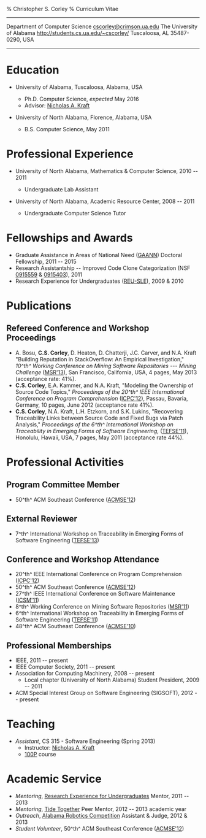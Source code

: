 % Christopher S. Corley
% Curriculum Vitae

<span class="vita-table">

------------------------------- -----------------------------------------------------
Department of Computer Science    <span class="mail"><cscorley@crimson.ua.edu></span>
The University of Alabama                      <http://students.cs.ua.edu/~cscorley/>
Tuscaloosa, AL 35487-0290, USA
------------------------------- -----------------------------------------------------

</span>


Education
=========

- University of Alabama, Tuscaloosa, Alabama, USA
    - Ph.D. Computer Science, *expected* May 2016
    - Advisor: [Nicholas A. Kraft](http://cs.ua.edu/~nkraft/)

- University of North Alabama, Florence, Alabama, USA
    - B.S. Computer Science, May 2011

Professional Experience
=======================

- University of North Alabama, Mathematics & Computer Science, 2010 -- 2011
    - Undergraduate Lab Assistant

- University of North Alabama, Academic Resource Center, 2008 -- 2011
    - Undergraduate Computer Science Tutor

Fellowships and Awards
======================

- Graduate Assistance in Areas of National Need
  ([GAANN](http://gaann.cs.ua.edu/)) Doctoral Fellowship,
  2011 -- 2015
- Research Assistantship -- Improved Code Clone Categorization
  (NSF [0915559](http://nsf.gov/awardsearch/showAward.do?AwardNumber=0915559)
 & [0915403](http://nsf.gov/awardsearch/showAward.do?AwardNumber=0915403)),
 2011
- Research Experience for Undergraduates ([REU-SLE](http://reu.cs.ua.edu/)),
  2009 & 2010

Publications
============

Refereed Conference and Workshop Proceedings
--------------------------------------------

- A. Bosu, **C.S. Corley**, D. Heaton, D. Chatterji, J.C. Carver, and N.A. Kraft
    "Building Reputation in StackOverflow: An Empirical Investigation,"
    *10^th^ Working Conference on Mining Software Repositories --- Mining Challenge*
    ([MSR'13](http://2013.msrconf.org/)),
    San Francisco, California, USA, 4 pages, May 2013
    (acceptance rate: 41%).
- **C.S. Corley**, E.A. Kammer, and N.A. Kraft,
    "Modeling the Ownership of Source Code Topics,"
    *Proceedings of the 20^th^ IEEE International Conference on Program
    Comprehension*
    ([ICPC'12](http://icpc12.sosy-lab.org/)),
    Passau, Bavaria, Germany, 10 pages, June 2012
    (acceptance rate 41%).
- **C.S. Corley**, N.A. Kraft, L.H. Etzkorn, and S.K. Lukins,
    "Recovering Traceability Links between Source Code and Fixed Bugs via Patch
    Analysis,"
    *Proceedings of the 6^th^ International Workshop on Traceability in Emerging Forms of Software
    Engineering*, ([TEFSE'11](http://www.cs.wm.edu/semeru/tefse2011)),
    Honolulu, Hawaii, USA, 7 pages, May 2011
    (acceptance rate 44%).

Professional Activities
=======================

Program Committee Member
------------------------

- 50^th^ ACM Southeast Conference ([ACMSE'12](http://cs.ua.edu/acmse2012/))

External Reviewer
-----------------

- 7^th^ International Workshop on Traceability in Emerging Forms of
  Software Engineering ([TEFSE'13](http://www.cse.msstate.edu/~tefse13/))

Conference and Workshop Attendance
--------------------------------

- 20^th^ IEEE International Conference on Program Comprehension ([ICPC'12](http://icpc12.sosy-lab.org/))
- 50^th^ ACM Southeast Conference ([ACMSE'12](http://cs.ua.edu/acmse2012/))
- 27^th^ IEEE International Conference on Software Maintenance ([ICSM'11](http://www.cs.wm.edu/icsm2011))
- 8^th^ Working Conference on Mining Software Repositories ([MSR'11](http://2011.msrconf.org/))
- 6^th^ International Workshop on Traceability in Emerging Forms of Software Engineering ([TEFSE'11](http://www.cs.wm.edu/semeru/tefse2011))
- 48^th^ ACM Southeast Conference ([ACMSE'10](http://www.cs.oldemiss.edu/acmse2010/))

Professional Memberships
------------------------

- IEEE, 2011 -- present
- IEEE Computer Society, 2011 -- present
- Association for Computing Machinery, 2008 -- present
    - Local chapter (University of North Alabama) Student President, 2009 -- 2011
- ACM Special Interest Group on Software Engineering (SIGSOFT), 2012 -- present

Teaching
========

- *Assistant*, CS 315 - Software Engineering (Spring 2013)
    - Instructor: [Nicholas A. Kraft](http://cs.ua.edu/~nkraft/)
    - [100P](http://100p.cs.ua.edu/) course

Academic Service
================

- *Mentoring*, [Research Experience for Undergraduates](http://reu.cs.ua.edu/)
  Mentor, 2011 -- 2013
- *Mentoring*, [Tide Together](http://graduate.ua.edu/tidetogether/)
  Peer Mentor, 2012 -- 2013 academic year
- *Outreach*, [Alabama Robotics Competition](http://outreach.cs.ua.edu/robotics-contest/) Assistant &
  Judge, 2012 & 2013
- *Student Volunteer*, 50^th^ ACM Southeast Conference ([ACMSE'12](http://cs.ua.edu/acmse2012/))

<!--
Graduate Courses
================

- CS 515 - Software Design and Development (Fall 2011)
- CS 526 - Introduction to Operating Systems (Fall 2011)
- CS 600 - Foundations of Software Engineering (Fall 2011)
- CS 557 - Database Management Systems (Spring 2012)
- CS 575 - Formal Languages and Machines (Spring 2012)
- CS 691 - Special Topics: Software Evolution (Spring 2012)
- CS 503 - Programming Languages (Fall 2012)
- CS 567 - Computer Systems Architecture (Fall 2012)
- CS 535 - Computer Graphics (Spring 2013)
- CS 630 - Empirical Software Engineering (Spring 2013)
-->
